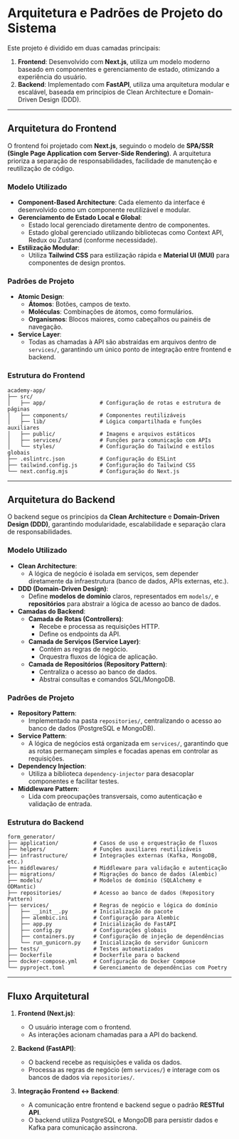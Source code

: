 # **Arquitetura e Padrões de Projeto do Sistema**

Este projeto é dividido em duas camadas principais:

1. **Frontend**: Desenvolvido com **Next.js**, utiliza um modelo moderno baseado em componentes e gerenciamento de estado, otimizando a experiência do usuário.
2. **Backend**: Implementado com **FastAPI**, utiliza uma arquitetura modular e escalável, baseada em princípios de Clean Architecture e Domain-Driven Design (DDD).

---

## **Arquitetura do Frontend**

O frontend foi projetado com **Next.js**, seguindo o modelo de **SPA/SSR (Single Page Application com Server-Side Rendering)**. A arquitetura prioriza a separação de responsabilidades, facilidade de manutenção e reutilização de código.

### **Modelo Utilizado**
- **Component-Based Architecture**: Cada elemento da interface é desenvolvido como um componente reutilizável e modular.
- **Gerenciamento de Estado Local e Global**:
  - Estado local gerenciado diretamente dentro de componentes.
  - Estado global gerenciado utilizando bibliotecas como Context API, Redux ou Zustand (conforme necessidade).
- **Estilização Modular**:
  - Utiliza **Tailwind CSS** para estilização rápida e **Material UI (MUI)** para componentes de design prontos.

### **Padrões de Projeto**
- **Atomic Design**:
  - **Átomos**: Botões, campos de texto.
  - **Moléculas**: Combinações de átomos, como formulários.
  - **Organismos**: Blocos maiores, como cabeçalhos ou painéis de navegação.
- **Service Layer**:
  - Todas as chamadas à API são abstraídas em arquivos dentro de `services/`, garantindo um único ponto de integração entre frontend e backend.

### **Estrutura do Frontend**

```plaintext
academy-app/
├── src/
│   ├── app/                 # Configuração de rotas e estrutura de páginas
│   ├── components/          # Componentes reutilizáveis
│   ├── lib/                 # Lógica compartilhada e funções auxiliares
│   ├── public/              # Imagens e arquivos estáticos
│   ├── services/            # Funções para comunicação com APIs
│   └── styles/              # Configuração do Tailwind e estilos globais
├── .eslintrc.json           # Configuração do ESLint
├── tailwind.config.js       # Configuração do Tailwind CSS
└── next.config.mjs          # Configuração do Next.js
```

---

## **Arquitetura do Backend**

O backend segue os princípios da **Clean Architecture** e **Domain-Driven Design (DDD)**, garantindo modularidade, escalabilidade e separação clara de responsabilidades.

### **Modelo Utilizado**
- **Clean Architecture**:
  - A lógica de negócio é isolada em serviços, sem depender diretamente da infraestrutura (banco de dados, APIs externas, etc.).
- **DDD (Domain-Driven Design)**:
  - Define **modelos de domínio** claros, representados em `models/`, e **repositórios** para abstrair a lógica de acesso ao banco de dados.
- **Camadas do Backend**:
  - **Camada de Rotas (Controllers)**:
    - Recebe e processa as requisições HTTP.
    - Define os endpoints da API.
  - **Camada de Serviços (Service Layer)**:
    - Contém as regras de negócio.
    - Orquestra fluxos de lógica de aplicação.
  - **Camada de Repositórios (Repository Pattern)**:
    - Centraliza o acesso ao banco de dados.
    - Abstrai consultas e comandos SQL/MongoDB.

### **Padrões de Projeto**
- **Repository Pattern**:
  - Implementado na pasta `repositories/`, centralizando o acesso ao banco de dados (PostgreSQL e MongoDB).
- **Service Pattern**:
  - A lógica de negócios está organizada em `services/`, garantindo que as rotas permaneçam simples e focadas apenas em controlar as requisições.
- **Dependency Injection**:
  - Utiliza a biblioteca `dependency-injector` para desacoplar componentes e facilitar testes.
- **Middleware Pattern**:
  - Lida com preocupações transversais, como autenticação e validação de entrada.

### **Estrutura do Backend**

```plaintext
form_generator/
├── application/           # Casos de uso e orquestração de fluxos
├── helpers/               # Funções auxiliares reutilizáveis
├── infrastructure/        # Integrações externas (Kafka, MongoDB, etc.)
├── middlewares/           # Middleware para validação e autenticação
├── migrations/            # Migrações do banco de dados (Alembic)
├── models/                # Modelos de domínio (SQLAlchemy e ODMantic)
├── repositories/          # Acesso ao banco de dados (Repository Pattern)
├── services/              # Regras de negócio e lógica do domínio
│   ├── __init__.py        # Inicialização do pacote
│   ├── alembic.ini        # Configuração para Alembic
│   ├── app.py             # Inicialização do FastAPI
│   ├── config.py          # Configurações globais
│   ├── containers.py      # Configuração de injeção de dependências
│   └── run_gunicorn.py    # Inicialização do servidor Gunicorn
├── tests/                 # Testes automatizados
├── Dockerfile             # Dockerfile para o backend
├── docker-compose.yml     # Configuração do Docker Compose
└── pyproject.toml         # Gerenciamento de dependências com Poetry
```

---

## **Fluxo Arquitetural**

1. **Frontend (Next.js)**:
   - O usuário interage com o frontend.
   - As interações acionam chamadas para a API do backend.

2. **Backend (FastAPI)**:
   - O backend recebe as requisições e valida os dados.
   - Processa as regras de negócio (em `services/`) e interage com os bancos de dados via `repositories/`.

3. **Integração Frontend ↔ Backend**:
   - A comunicação entre frontend e backend segue o padrão **RESTful API**.
   - O backend utiliza PostgreSQL e MongoDB para persistir dados e Kafka para comunicação assíncrona.

